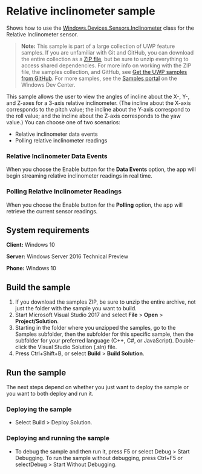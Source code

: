 <!---
  category: DevicesSensorsAndPower
  samplefwlink: http://go.microsoft.com/fwlink/p/?LinkId=620591
--->

# Relative inclinometer sample

Shows how to use the [Windows.Devices.Sensors.Inclinometer](https://msdn.microsoft.com/library/windows/apps/windows.devices.sensors.inclinometer.aspx) 
class for the Relative Inclinometer sensor.

> **Note:** This sample is part of a large collection of UWP feature samples. 
> If you are unfamiliar with Git and GitHub, you can download the entire collection as a 
> [ZIP file](https://github.com/Microsoft/Windows-universal-samples/archive/master.zip), but be 
> sure to unzip everything to access shared dependencies. For more info on working with the ZIP file, 
> the samples collection, and GitHub, see [Get the UWP samples from GitHub](https://aka.ms/ovu2uq). 
> For more samples, see the [Samples portal](https://aka.ms/winsamples) on the Windows Dev Center. 

This sample allows the user to view the angles of incline about the X-, Y-, and Z-axes for a 3-axis relative inclinometer. 
(The incline about the X-axis corresponds to the pitch value; the incline about the Y-axis correspond to the roll value; 
and the incline about the Z-axis corresponds to the yaw value.) You can choose one of two scenarios:

-   Relative inclinometer data events
-   Polling relative inclinometer readings

### Relative Inclinometer Data Events

When you choose the Enable button for the **Data Events** option, the app will begin streaming relative inclinometer readings in real time.

### Polling Relative Inclinometer Readings

When you choose the Enable button for the **Polling** option, the app will retrieve the current sensor readings.

## System requirements

**Client:** Windows 10

**Server:** Windows Server 2016 Technical Preview

**Phone:** Windows 10

## Build the sample

1. If you download the samples ZIP, be sure to unzip the entire archive, not just the folder with the sample you want to build. 
2. Start Microsoft Visual Studio 2017 and select **File** \> **Open** \> **Project/Solution**.
3. Starting in the folder where you unzipped the samples, go to the Samples subfolder, then the subfolder for this specific sample, then the subfolder for your preferred language (C++, C#, or JavaScript). Double-click the Visual Studio Solution (.sln) file.
4. Press Ctrl+Shift+B, or select **Build** \> **Build Solution**.

## Run the sample

The next steps depend on whether you just want to deploy the sample or you want to both deploy and run it.

### Deploying the sample

- Select Build > Deploy Solution. 

### Deploying and running the sample

- To debug the sample and then run it, press F5 or select Debug >  Start Debugging. To run the sample without debugging, press Ctrl+F5 or selectDebug > Start Without Debugging. 
